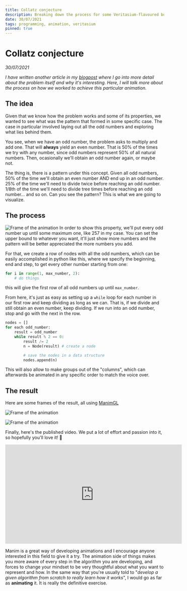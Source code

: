 ```yaml
---
title: Collatz conjecture
description: Breaking down the process for some Veritasium-flavoured bubbly math
date: 30/07/2021
tags: programming, animation, veritasium
pinned: true
---
```


# Collatz conjecture 
*30/07/2021*

*I have written another article in my [blogpost](https://thinking-thoughts.vercel.app/blog/veritasium-math-freelancer) where I go into more detail about the problem itself and why it's interesting. Here, I will talk more about the process on how we worked to achieve this particular animation.*


## The idea

Given that we know how the problem works and some of its properties, we wanted to see what was the pattern that formed in some specific case. The case in particular involved laying out all the odd numbers and exploring what lies behind them.

You see, when we have an odd number, the problem asks to multiply and add one. That will **always** yield an even number. That is 50% of the times we try with any number, since odd numbers represent 50% of all natural numbers. Then, ocasionally we'll obtain an odd number again, or maybe not.

The thing is, there is a pattern under this concept. Given all odd numbers, 50% of the time we'll obtain an even number AND end up in an odd number. 25% of the time we'll need to divide twice before reaching an odd number. 1/8th of the time we'll need to divide tree times before reaching an odd number... and so on. Can you see the pattern? This is what we are going to visualize.

## The process
![Frame of the animation](/portfolio-images/collatz-conjecture/long-curtain.png)
In order to show this property, we'll put every odd number up until some maximum one, like 257 in my case. You can set the upper bound to whatever you want, it'll just show more numbers and the pattern will be better appreciated the more numbers you add.

For that, we create a row of nodes with all the odd numbers, which can be easily accomplished in python like this, where we specify the beginning, end and step, to get every other number starting from one:

```python
for i in range(1, max_number, 2):
	# do things
```

this will give the first row of all odd numbers up until `max_number`.

From here, it's just as easy as setting up a `while` loop for each number in our first row and keep dividing as long as we can. That is, if we divide and still obtain an even number, keep dividing. If we run into an odd number, stop and go with the next in the row. 

```python
nodes = []
for each odd_number:
	result = odd_number
	while result % 2 == 0:
		result /= 2
		n = Node(result) # create a node

		# save the nodes in a data structure
		nodes.append(n)	
```


This will also allow to make groups out of the "columns", which can afterwards be animated in any specific order to match the voice over.


## The result
Here are some frames of the result, all using [ManimGL](https://github.com/3b1b/manim)

![Frame of the animation](/portfolio-images/collatz-conjecture/curtain.png)


![Frame of the animation](/portfolio-images/collatz-conjecture/main-gif.gif)



Finally, here's the published video. We put a lot of effort and passion into it, so hopefully you'll love it! 💖

<iframe width="560" height="315" src="https://www.youtube.com/embed/094y1Z2wpJg" title="YouTube video player" frameborder="0" allow="accelerometer; autoplay; clipboard-write; encrypted-media; gyroscope; picture-in-picture" allowfullscreen></iframe>


Manim is a great way of developing animations and I encourage anyone interested in this field to give it a try. The animation side of things makes you more aware of every step in the algorithm you are developing, and forces to change your mindset to be very thoughtful about what you want to represent and how. In the same way that you're usually told to "*develop a given algorithm from scratch to really learn how it works*", I would go as far as **animating** it. It is really the definitive exercise.